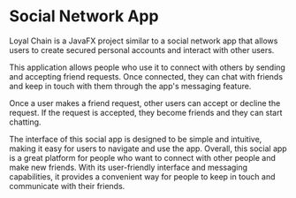 # Social Network App

Loyal Chain is a JavaFX project similar to a social network app that allows users to create secured personal accounts and interact with other users.

This application allows people who use it to connect with others by sending and accepting friend requests. Once connected, they can chat with friends
and keep in touch with them through the app's messaging feature. 

Once a user makes a friend request, other users can accept or decline the request. If the request is accepted, they become friends and they can start chatting. 

The interface of this social app is designed to be simple and intuitive, making it easy for users to navigate and use the app. 
Overall, this social app is a great platform for people who want to connect with other people and make new friends.
With its user-friendly interface and messaging capabilities, it provides a convenient way for people to keep in touch and communicate with their friends. 
